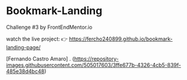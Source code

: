 # Bookmark-Landing
Challenge #3 by FrontEndMentor.io


watch the live project: 👉 https://fercho240899.github.io/bookmark-landing-page/


[Fernando Castro Amaro] . (https://repository-images.githubusercontent.com/505017603/3ffe677b-4326-4cb5-839f-485e38d4bc48)
